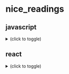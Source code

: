 # nice_readings

## javascript
<details><summary>(click to toggle)</summary>

- in overall
  - lit javascript https://developer.mozilla.org/fr/docs/Web/JavaScript/Une_r%C3%A9introduction_%C3%A0_JavaScript
  
- on functions
  - in overall https://developer.mozilla.org/fr/docs/Web/JavaScript/Une_r%C3%A9introduction_%C3%A0_JavaScript#Les_fonctions
  - Immediately Invoked Function Expression https://developer.mozilla.org/fr/docs/Glossaire/IIFE
  
</details>


## react
<details><summary>(click to toggle)</summary>

- in overall
  - getting started https://fr.reactjs.org/docs/getting-started.html
  - courses https://fr.reactjs.org/community/courses.html
  
 - on components
  - state and props
    - ***"The main responsibility of a Component is to translate raw data into rich HTML. With that in mind, the props and the state together constitute the raw data that the HTML output derives from."***
    - commonalities: objects, render update, deterministic
    - [see differences](https://fr.reactjs.org/docs/faq-state.html#what-is-the-difference-between-state-and-props)
    - state: value defined by the component itself, to start with. Optional, preferable without (too many <=> + complexity and - predictability)
    - props - properties: value received from parent component, immutable for "pure" component. Like function argument
  - web page design with components tree
    - components tree design and hierarchy https://fr.reactjs.org/docs/thinking-in-react.html

- on conventions
  - DOM tag if downcase \<div \/> but \<Component \/> if uppercase

</details>

